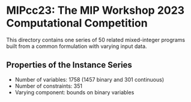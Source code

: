 # MIPcc23: The MIP Workshop 2023 Computational Competition

This directory contains one series of 50 related mixed-integer programs built from a common formulation with varying input data.

## Properties of the Instance Series

- Number of variables: 1758 (1457 binary and 301 continuous)
- Number of constraints: 351
- Varying component: bounds on binary variables
